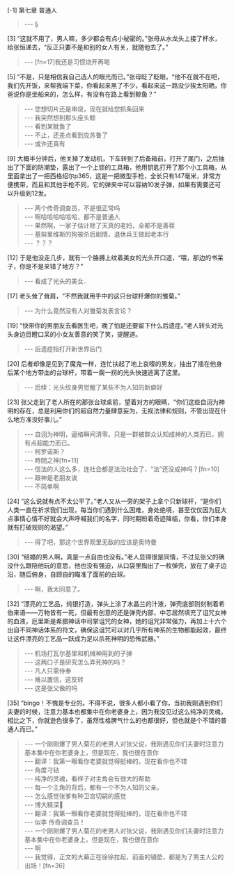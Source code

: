 
[-1] 第七章 普通人
>--- §<br>

[3] “这就不用了，男人嘛，多少都会有点小秘密的。”张母从水龙头上接了杯水，给张恒递去，“反正只要不是和别的女人有关，就随他去了。”
>--- [fn=17]我还是习惯烧开再喝<br>

[5] “不是，只是相信我自己选人的眼光而已。”张母眨了眨眼，“他不在就不在吧，我们先开饭，来帮我端下菜，你看起来黑了不少，看起来这一路没少挨太阳晒，你爸说你是坐船来的，怎么样，有没有在路上看到鲸鱼？”
>--- 您想切片还是串烧，现在就给您抓条回来<br>
>--- 我突然想到那头座头鲸<br>
>--- 看到某鱿鱼了<br>
>--- 不止，还差点看到克苏鲁了<br>
>--- 或许还真有<br>

[9] 大概半分钟后，他关掉了发动机，下车转到了后备箱前，打开了尾门，之后抽出了下面的防潮垫，露出了一个上锁的工具箱，他用钥匙打开了那个小工具箱，从里面拿出了一把西格绍尔p365，这是一把微型手枪，全长只有147毫米，非常方便携带，而且和其他手枪不同，它的弹夹中可以容纳10发子弹，如果有需要还可以升级到12发。
>--- 两个传奇调查员，不是很正常吗<br>
>--- 啊哈哈哈哈哈哈，都不是普通人<br>
>--- 果然啊，一家子估计除了天真的老妈，全都不是善茬<br>
>--- 基努里维斯的狗被杀后剧情，退休兵王做起老本行<br>
>--- ？？？<br>

[12] 于是他没走几步，就有一个胳膊上纹着美女的光头开口道，“喂，那边的书呆子，你是不是来错了地方？”
>--- 看成了光头的美女..<br>

[17] 老头耸了耸肩，“不然我就用手中的这只台球杆爆你的雏菊。”
>--- 为什么竟然没有人对雏菊发表言论？<br>

[19] “快带你的男朋友去看医生吧，晚了怕是还要留下什么后遗症。”老人转头对光头身边目瞪口呆的小女友善意的笑了笑，提醒道。
>--- 后遗症指打开新世界后门<br>

[20] 后者却像是见到了魔鬼一样，连忙扶起了地上哀嚎的男友，抽出了插在他身后某个地方带血的台球杆，带着一瘸一拐的光头快速逃离了这里。
>--- 后续：光头纹身男觉醒了某些不为人知的新癖好<br>

[23] 张父走到了老人所在的那张台球桌前，望着对方的眼睛，“你们这些自诩为神明的存在，总是利用你们的超自然力量肆意妄为，无视法律和规则，不管出现在什么地方准没好事儿。”
>--- 自诩为神明，逼格瞬间清零。只是一群被群众认知成神的人类而已，拥有点超能力而已。<br>
>--- 柯罗诺斯？<br>
>--- 時間之神[fn=11]<br>
>--- 信法的人这么多，连社会都是法治社会了，“法”还没成神吗？[fn=10]<br>
>--- 跟神是老朋友诶<br>
>--- 不简单啊<br>

[24] “这么说就有点不太公平了。”老人又从一旁的架子上拿个只新球杆，“是你们人类一直在祈求我们出现，每当你们遇到什么困难，身处绝境，甚至仅仅因为屁大点事情心情不好就会大声呼喊我们的名字，同时期盼着奇迹降临，你看，你们本身就有打破规则的渴望。”
>--- 得了吧，那这个世界观里无敌的应该是奥特曼<br>

[30] “结婚的男人啊，真是一点自由也没有。”老人显得很是同情，不过见张父的确没什么跟陪他玩的意思，他也没有强迫，从口袋里掏出了一枚弹壳，放在了桌子边沿，随后俯身，自顾自的瞄准了面前的白球。
>--- 啊，我太同意了。<br>

[32] “漂亮的工艺品，纯银打造，弹头上涂了水晶兰的汁液，弹壳底部则刻制着希伯来语——万物皆有一死，但最有创意的还是弹壳内部，中芯居然填充了诅咒女神的血液，厄里斯是希腊神话中司掌诅咒的女神，她的诅咒非常强力，再加上十六个出自不同神话体系的符文，确保这诅咒可以对几乎所有神系的生物都能起效，最终让这件漂亮的工艺品一跃成为足以杀死神明的恐怖武器。”
>--- 机场打瓦尔基里和机械神用到的子弹<br>
>--- 这两口子是研究怎么弄死神的吗？<br>
>--- 凡人只需侍奉<br>
>--- 难以置信，这反转<br>
>--- 这是张父做的吗<br>

[35] “bingo！不愧是专业的。不得不说，很多人都小看了你，当初我刚遇到你们夫妻的时候，注意力基本也都集中在你老婆身上，因为我没见过这么纯净的灵魂，相比之下，你就逊色很多了，虽然性格脾气什么的也都很好，但也就是个不错的普通人而已。”
>--- 一个刚刚爆了男人菊花的老男人对张父说，我刚遇见你们夫妻时注意力基本集中在你老婆身上，但是现在，我也很在意你<br>
>--- 翻译：我第一眼看你老婆就觉得挺棒的，现在看你也不错<br>
>--- 角度刁钻<br>
>--- 纯净的灵魂，看样子对主角会有很大的帮助<br>
>--- 每一个主角的背后，都有一个不为人知的父亲。<br>
>--- 怎么感觉张爹有种卫宫切嗣的感觉<br>
>--- 博大精深🤣<br>
>--- 翻译：我第一眼看你老婆就觉得挺棒的，现在看你也不错<br>
>--- 似李 传奇调查员！<br>
>--- 一个刚刚爆了男人菊花的老男人对张父说，我刚遇见你们夫妻时注意力基本集中在你老婆身上，但是现在，我也很在意你<br>
>--- 啊<br>
>--- 我觉得，正文的大幕正在徐徐拉起，前面的铺垫，都是为了男主人公的出场！[fn=36]<br>
